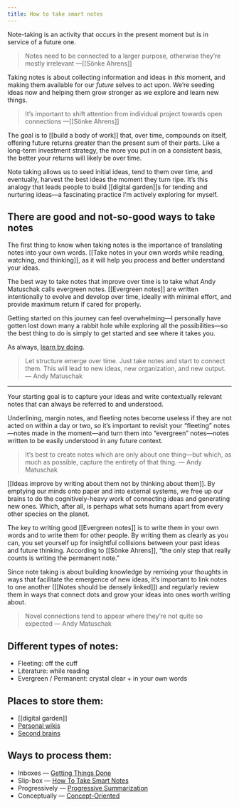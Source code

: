 ```yaml
---
title: How to take smart notes
---
```

Note-taking is an activity that occurs in the present moment but is in service of a future one.

> Notes need to be connected to a larger purpose, otherwise they’re mostly irrelevant —[[Sönke Ahrens]]  

Taking notes is about collecting information and ideas in *this* moment, and making them available for our *future* selves to act upon. We’re seeding ideas now and helping them grow stronger as we explore and learn new things.

> It’s important to shift attention from individual project towards open connections —[[Sönke Ahrens]]  

The goal is to [[build a body of work]] that, over time, compounds on itself, offering future returns greater than the present sum of their parts. Like a long-term investment strategy, the more you put in on a consistent basis, the better your returns will likely be over time.

Note taking allows us to seed initial ideas, tend to them over time, and eventually, harvest the best ideas the moment they turn ripe. It’s this analogy that leads people to build [[digital garden]]s for tending and nurturing ideas—a fascinating practice I’m actively exploring for myself.

## There are good and not-so-good ways to take notes
The first thing to know when taking notes is the importance of translating notes into your own words. [[Take notes in your own words while reading, watching, and thinking]], as it will help you process and better understand your ideas.

The best way to take notes that improve over time is to take what Andy Matuschak calls evergreen notes. [[Evergreen notes]] are written intentionally to evolve and develop over time, ideally with minimal effort, and provide maximum return if cared for properly.

Getting started on this journey can feel overwhelming—I personally have gotten lost down many a rabbit hole while exploring all the possibilities—so the best thing to do is simply to get started and see where it takes you.

As always, [learn by doing](https://miketannenbaum.com/learning-is-the-key).

> Let structure emerge over time. Just take notes and start to connect them. This will lead to new ideas, new organization, and new output. — Andy Matuschak  
- - - -

Your starting goal is to capture your ideas and write contextually relevant notes that can always be referred to and understood.

Underlining, margin notes, and fleeting notes become useless if they are not acted on within a day or two, so it’s important to revisit your “fleeting” notes—notes made in the moment—and turn them into “evergreen” notes—notes written to be easily understood in any future context.

> It’s best to create notes which are only about one thing—but which, as much as possible, capture the entirety of that thing. — Andy Matuschak  

[[Ideas improve by writing about them not by thinking about them]]. By emptying our minds onto paper and into external systems, we free up our brains to do the cognitively-heavy work of connecting ideas and generating new ones. Which, after all, is perhaps what sets humans apart from every other species on the planet.

The key to writing good [[Evergreen notes]] is to write them in your own words and to write them for other people. By writing them as clearly as you can, you set yourself up for insightful collisions between your past ideas and future thinking. According to [[Sönke Ahrens]], “the only step that really counts is writing the permanent note.”

Since note taking is about building knowledge by remixing your thoughts in ways that facilitate the emergence of new ideas, it’s important to link notes to one another ([[Notes should be densely linked]]) and regularly review them in ways that connect dots and grow your ideas into ones worth writing about.

> Novel connections tend to appear where they’re not quite so expected — Andy Matuschak  

## Different types of notes:
* Fleeting: off the cuff
* Literature: while reading
* Evergreen / Permanent: crystal clear + in your own words

## Places to store them:
* [[digital garden]]
* [Personal wikis](https://tomcritchlow.com/2019/02/17/building-digital-garden/)
* [Second brains](https://fortelabs.co/blog/basboverview/)

## Ways to process them:
* Inboxes — [Getting Things Done](https://gettingthingsdone.com/)
* Slip-box — [How To Take Smart Notes](https://takesmartnotes.com/)
* Progressively — [Progressive Summarization](https://fortelabs.co/blog/progressive-summarization-a-practical-technique-for-designing-discoverable-notes)
* Conceptually — [Concept-Oriented](https://notes.andymatuschak.org/z6bci25mVUBNFdVWSrQNKr6u7AZ1jFzfTVbMF)
